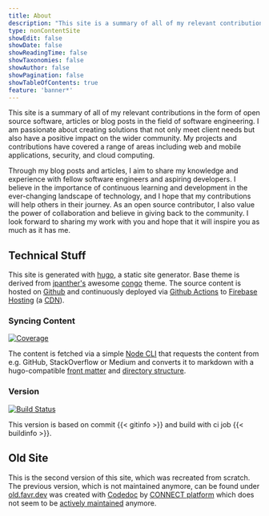 ```yaml
---
title: About
description: "This site is a summary of all of my relevant contributions in the form of open source software, articles or blog posts."
type: nonContentSite
showEdit: false
showDate: false
showReadingTime: false
showTaxonomies: false
showAuthor: false
showPagination: false
showTableOfContents: true
feature: 'banner*'
---
```


This site is a summary of all of my relevant contributions in the form of open source software, articles or blog posts in the field of software engineering.
I am passionate about creating solutions that not only meet client needs but also have a positive 
impact on the wider community. My projects and contributions have covered a range of areas including web and mobile applications, 
security, and cloud computing.

Through my blog posts and articles, I aim to share my knowledge and experience with fellow software engineers and aspiring 
developers. I believe in the importance of continuous learning and development in the ever-changing landscape of technology, 
and I hope that my contributions will help others in their journey. As an open source contributor, I also value the power 
of collaboration and believe in giving back to the community. I look forward to sharing my work with you and hope that 
it will inspire you as much as it has me.

## Technical Stuff

This site is generated with [hugo](https://gohugo.io/), a static site generator. Base theme is derived from 
[jpanther's](https://github.com/jpanther) awesome [congo](https://github.com/jpanther/congo) theme. The source content
is hosted on [Github](https://github.com/patrickfav/website-favre) and continuously deployed via 
[Github Actions](https://github.com/patrickfav/website-favre/actions) to 
[Firebase Hosting](https://firebase.google.com/docs/hosting) (a [CDN](https://en.wikipedia.org/wiki/Content_delivery_network)).

### Syncing Content 

[![Coverage](https://sonarcloud.io/api/project_badges/measure?project=patrickfav_website-favre&metric=coverage)](https://sonarcloud.io/summary/new_code?id=patrickfav_website-favre)

The content is fetched via a simple [Node CLI](https://github.com/patrickfav/website-favre/tree/main/content-downloader) 
that requests the content from e.g. GitHub, StackOverflow or Medium and converts it to markdown with a hugo-compatible 
[front matter](https://gohugo.io/content-management/front-matter/) and [directory structure](https://gohugo.io/content-management/organization/).

### Version

[![Build Status](https://github.com/patrickfav/website-favre/actions/workflows/build_deploy.yml/badge.svg)](https://github.com/patrickfav/website-favre/actions)

This version is based on commit {{< gitinfo >}} and build with ci job {{< buildinfo >}}.

## Old Site

This is the second version of this site, which was recreated from scratch. The previous version, which is not maintained anymore, can be found 
under [old.favr.dev](https://old.favr.dev/) was created with [Codedoc](https://codedoc.cc/) by [CONNECT platform](https://github.com/CONNECT-platform?type=source) which does not seem to be [actively
maintained](https://github.com/CONNECT-platform/codedoc/) anymore.

